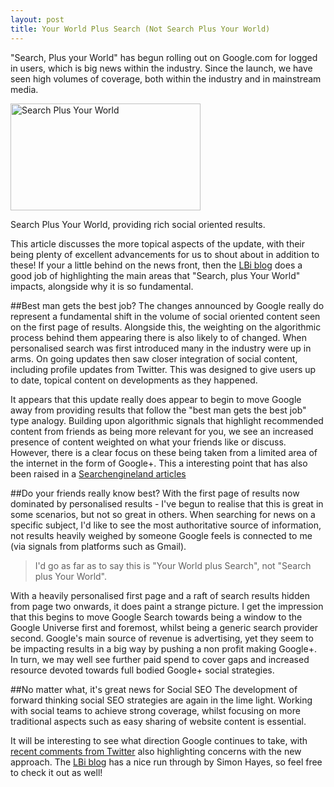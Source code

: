 ```yaml
---
layout: post
title: Your World Plus Search (Not Search Plus Your World)
---
```

"Search, Plus your World" has begun rolling out on Google.com for logged in users, which is big news within the industry. Since the launch, we have seen high volumes of coverage, both within the industry and in mainstream media.

<a href="http://calumshep.com/wp-content/uploads/2012/01/search-plus-your-world.gif"><img class="size-full wp-image-89" title="search-plus-your-world" alt="Search Plus Your World" src="http://calumshep.com/wp-content/uploads/2012/01/search-plus-your-world.gif" width="304" height="171" /></a> 

Search Plus Your World, providing rich social oriented results.

This article discusses the more topical aspects of the update, with their being plenty of excellent advancements for us to shout about in addition to these! If your a little behind on the news front, then the [LBi blog](http://blog.bigmouthmedia.com/2012/01/10/google-gets-even-more-personal-search-your-world/) does a good job of highlighting the main areas that "Search, plus Your World" impacts, alongside why it is so fundamental.

##Best man gets the best job?
The changes announced by Google really do represent a fundamental shift in the volume of social oriented content seen on the first page of results. Alongside this, the weighting on the algorithmic process behind them appearing there is also likely to of changed. When personalised search was first introduced many in the industry were up in arms. On going updates then saw closer integration of social content, including profile updates from Twitter. This was designed to give users up to date, topical content on developments as they happened.

It appears that this update really does appear to begin to move Google away from providing results that follow the "best man gets the best job" type analogy. Building upon algorithmic signals that highlight recommended content from friends as being more relevant for you, we see an increased presence of content weighted on what your friends like or discuss. However, there is a clear focus on these being taken from a limited area of the internet in the form of Google+. This a interesting point that has also been raised in a [Searchengineland articles](http://searchengineland.com/examples-google-search-plus-drive-facebook-twitter-crazy-107554)

##Do your friends really know best?
With the first page of results now dominated by personalised results - I've begun to realise that this is great in some scenarios, but not so great in others. When searching for news on a specific subject, I'd like to see the most authoritative source of information, not results heavily weighed by someone Google feels is connected to me (via signals from platforms such as Gmail).

> I'd go as far as to say this is "Your World plus Search", not "Search plus Your World".

With a heavily personalised first page and a raft of search results hidden from page two onwards, it does paint a strange picture. I get the impression that this begins to move Google Search towards being a window to the Google Universe first and foremost, whilst being a generic search provider second. Google's main source of revenue is advertising, yet they seem to be impacting results in a big way by pushing a non profit making Google+. In turn, we may well see further paid spend to cover gaps and increased resource devoted towards full bodied Google+ social strategies.

##No matter what, it's great news for Social SEO
The development of forward thinking social SEO strategies are again in the lime light. Working with social teams to achieve strong coverage, whilst focusing on more traditional aspects such as easy sharing of website content is essential.

It will be interesting to see what direction Google continues to take, with [recent comments from Twitter](http://www.bbc.co.uk/news/technology-16511794) also highlighting concerns with the new approach. The [LBi blog](http://blog.bigmouthmedia.com/2012/01/10/google-gets-even-more-personal-search-your-world/) has a nice run through by Simon Hayes, so feel free to check it out as well!
